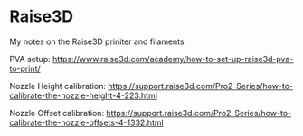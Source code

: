 # Raise3D
My notes on the Raise3D priniter and filaments

PVA setup:
https://www.raise3d.com/academy/how-to-set-up-raise3d-pva-to-print/

Nozzle Height calibration:
https://support.raise3d.com/Pro2-Series/how-to-calibrate-the-nozzle-height-4-223.html

Nozzle Offset calibration:
https://support.raise3d.com/Pro2-Series/how-to-calibrate-the-nozzle-offsets-4-1332.html
